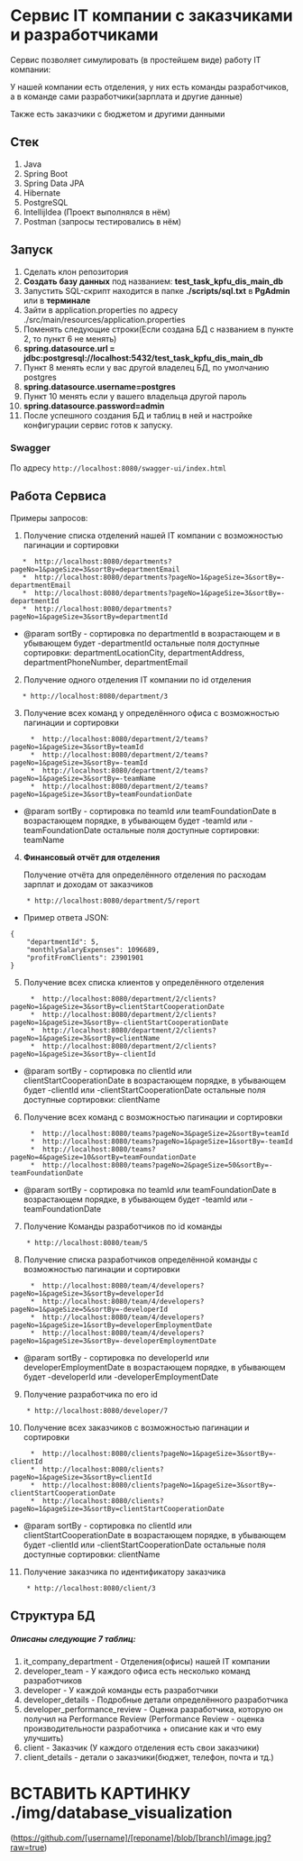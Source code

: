 # Сервис IT компании с заказчиками и разработчиками
Сервис позволяет симулировать (в простейшем виде) работу IT компании:

У нашей компании есть отделения, у них есть команды разработчиков, а в команде сами разработчики(зарплата и другие данные)

Также есть заказчики с бюджетом и другими данными

## Стек
1) Java
2) Spring Boot
3) Spring Data JPA
4) Hibernate
5) PostgreSQL
6) IntellijIdea (Проект выполнялся в нём)
7) Postman (запросы тестировались в нём)

## Запуск
1) Сделать клон репозитория
2) **Создать** **базу данных** под названием: **test_task_kpfu_dis_main_db**
3) Запустить SQL-скрипт находится в папке **./scripts/sql.txt** в **PgAdmin** или в **терминале**
4) Зайти в application.properties по адресу ./src/main/resources/application.properties
5) Поменять следующие строки(Если создана БД с названием в пункте 2, то пункт 6 не менять)
6) **spring.datasource.url = jdbc:postgresql://localhost:5432/test_task_kpfu_dis_main_db**
7) Пункт 8 менять если у вас другой владелец БД, по умолчанию postgres
8) **spring.datasource.username=postgres**
9) Пункт 10 менять если у вашего владельца другой пароль
10) **spring.datasource.password=admin**
11) После успешного создания БД и таблиц в ней и настройке конфигурации сервис готов к запуску.

### Swagger
По адресу ``` http://localhost:8080/swagger-ui/index.html ```

## Работа Сервиса

Примеры запросов:

1) Получение списка отделений нашей IT компании с возможностью пагинации и сортировки

```  
   *  http://localhost:8080/departments?pageNo=1&pageSize=3&sortBy=departmentEmail
   *  http://localhost:8080/departments?pageNo=1&pageSize=3&sortBy=-departmentEmail
   *  http://localhost:8080/departments?pageNo=1&pageSize=3&sortBy=-departmentId
   *  http://localhost:8080/departments?pageNo=1&pageSize=3&sortBy=departmentId 
```
+ @param sortBy - сортировка по departmentId в возрастающем и
                  в убывающем будет -departmentId
              остальные поля доступные сортировки: departmentLocationCity, departmentAddress,
              departmentPhoneNumber, departmentEmail

2) Получение одного отделения IT компании по id отделения

```
   * http://localhost:8080/department/3
```

3) Получение всех команд у определённого офиса с возможностью пагинации и сортировки

```
     *  http://localhost:8080/department/2/teams?pageNo=1&pageSize=3&sortBy=teamId
     *  http://localhost:8080/department/2/teams?pageNo=1&pageSize=3&sortBy=-teamId
     *  http://localhost:8080/department/2/teams?pageNo=1&pageSize=3&sortBy=-teamName
     *  http://localhost:8080/department/2/teams?pageNo=1&pageSize=3&sortBy=teamFoundationDate
```
+ @param sortBy - сортировка по teamId или teamFoundationDate в возрастающем порядке,
  в убывающем будет -teamId или -teamFoundationDate
  остальные поля доступные сортировки: teamName

4) **Финансовый отчёт для отделения**

   Получение отчёта для определённого отделения по расходам зарплат и доходам от заказчиков

```
    * http://localhost:8080/department/5/report
```

+ Пример ответа JSON: 
```
{
    "departmentId": 5,
    "monthlySalaryExpenses": 1096689,
    "profitFromClients": 23901901
}
```
5) Получение всех списка клиентов у определённого отделения
```
     *  http://localhost:8080/department/2/clients?pageNo=1&pageSize=3&sortBy=clientStartCooperationDate
     *  http://localhost:8080/department/2/clients?pageNo=1&pageSize=3&sortBy=-clientStartCooperationDate
     *  http://localhost:8080/department/2/clients?pageNo=1&pageSize=3&sortBy=clientName
     *  http://localhost:8080/department/2/clients?pageNo=1&pageSize=3&sortBy=-clientId
```
+ @param sortBy - сортировка по clientId или clientStartCooperationDate в возрастающем порядке,
                в убывающем будет -clientId или -clientStartCooperationDate
                остальные поля доступные сортировки: clientName

6) Получение всех команд с возможностью пагинации и сортировки
```
     *  http://localhost:8080/teams?pageNo=3&pageSize=2&sortBy=teamId
     *  http://localhost:8080/teams?pageNo=1&pageSize=1&sortBy=-teamId
     *  http://localhost:8080/teams?pageNo=4&pageSize=10&sortBy=teamFoundationDate
     *  http://localhost:8080/teams?pageNo=2&pageSize=50&sortBy=-teamFoundationDate
```
+ @param sortBy - сортировка по teamId или teamFoundationDate в возрастающем порядке,
                в убывающем будет -teamId или -teamFoundationDate

7) Получение Команды разработчиков по id команды
```
    * http://localhost:8080/team/5
```
8) Получение списка разработчиков определённой команды с возможностью пагинации и сортировки
```
     *  http://localhost:8080/team/4/developers?pageNo=1&pageSize=3&sortBy=developerId
     *  http://localhost:8080/team/4/developers?pageNo=1&pageSize=5&sortBy=-developerId
     *  http://localhost:8080/team/4/developers?pageNo=1&pageSize=1&sortBy=developerEmploymentDate
     *  http://localhost:8080/team/4/developers?pageNo=1&pageSize=3&sortBy=-developerEmploymentDate
```
+ @param sortBy - сортировка по developerId или developerEmploymentDate в возрастающем порядке,
                в убывающем будет -developerId или -developerEmploymentDate

9) Получение разработчика по его id
```
    * http://localhost:8080/developer/7
```

10) Получение всех заказчиков с возможностью пагинации и сортировки
```
     *  http://localhost:8080/clients?pageNo=1&pageSize=3&sortBy=-clientId
     *  http://localhost:8080/clients?pageNo=1&pageSize=3&sortBy=clientId
     *  http://localhost:8080/clients?pageNo=1&pageSize=3&sortBy=-clientStartCooperationDate
     *  http://localhost:8080/clients?pageNo=1&pageSize=3&sortBy=clientStartCooperationDate
```
+ @param sortBy - сортировка по clientId или clientStartCooperationDate в возрастающем порядке,
                в убывающем будет -clientId или -clientStartCooperationDate
                остальные поля доступные сортировки: clientName

11) Получение заказчика по идентификатору заказчика
```
    * http://localhost:8080/client/3
```

## Структура БД
##### Описаны следующие 7 таблиц:
1) it_company_department - Отделения(офисы) нашей IT компании
2) developer_team - У каждого офиса есть несколько команд разработчиков
3) developer - У каждой команды есть разработчики
4) developer_details - Подробные детали определённого разработчика
5) developer_performance_review - Оценка разработчика, которую он получил на Performance Review
   (Performance Review - оценка производительности разработчика + описание как и что ему улучшить)
6) client - Заказчик (У каждого отделения есть свои заказчики)
7) client_details - детали о заказчики(бюджет, телефон, почта и тд.)

# ВСТАВИТЬ КАРТИНКУ ./img/database_visualization

(https://github.com/[username]/[reponame]/blob/[branch]/image.jpg?raw=true)


